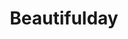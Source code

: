 ---
title: Beautifulday
category: paintings
series: today's words
year: 2019
image: beautifulday.jpg
size: 
materials: acrylic on canvas
---
